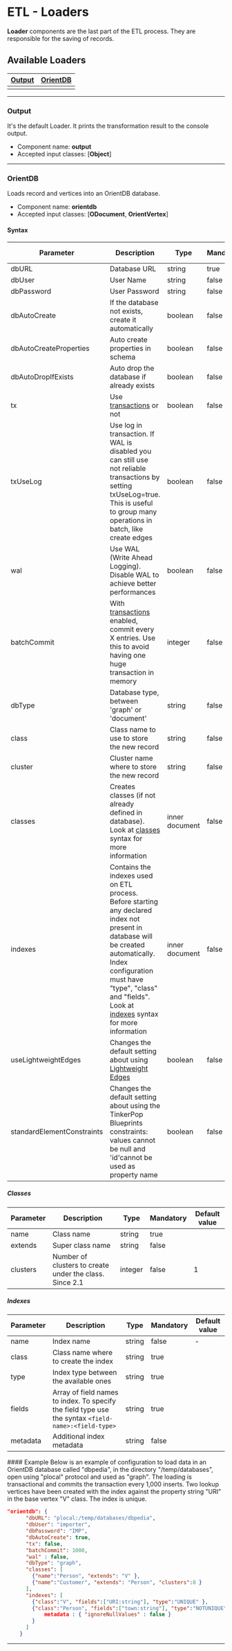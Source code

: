 # ETL - Loaders

**Loader** components are the last part of the ETL process. They are responsible for the saving of records.

## Available Loaders

|[Output](Loader.md#output)|[OrientDB](Loader.md#orientdb)|
|-----|-----|
|<!-- PH -->|<!-- PH -->|
-----

### Output
It's the default Loader. It prints the transformation result to the console output.

- Component name: **output**
- Accepted input classes: [**Object**]

-----

### OrientDB
Loads record and vertices into an OrientDB database.

- Component name: **orientdb**
- Accepted input classes: [**ODocument**, **OrientVertex**]

#### Syntax
| Parameter | Description | Type | Mandatory | Default value |
|-----------|-------------|------|-----------|-----------|
|dbURL|Database URL|string|true|<!-- PH -->|
|dbUser|User Name|string|false|admin|
|dbPassword|User Password|string|false|admin|
|dbAutoCreate|If the database not exists, create it automatically|boolean|false|true|
|dbAutoCreateProperties|Auto create properties in schema|boolean|false|false|
|dbAutoDropIfExists|Auto drop the database if already exists|boolean|false|false|
|tx|Use [transactions](Transactions.md) or not|boolean|false|false|
|txUseLog|Use log in transaction. If WAL is disabled you can still use not reliable transactions by setting txUseLog=true. This is useful to group many operations in batch, like create edges|boolean|false|-|
|wal|Use WAL (Write Ahead Logging). Disable WAL to achieve better performances|boolean|false|true|
|batchCommit|With [transactions](Transactions.md) enabled, commit every X entries. Use this to avoid having one huge transaction in memory|integer|false|0|
|dbType|Database type, between 'graph' or 'document'|string|false|document|
|class|Class name to use to store the new record|string|false|<!-- PH -->|
|cluster|Cluster name where to store the new record|string|false|<!-- PH -->|
|classes|Creates classes (if not already defined in database). Look at [classes](Loader.md#classes) syntax for more information|inner document|false|-|
|indexes|Contains the indexes used on ETL process. Before starting any declared index not present in database will be created automatically. Index configuration must have "type", "class" and "fields". Look at [indexes](Loader.md#indexes) syntax for more information|inner document|false|-|
|useLightweightEdges|Changes the default setting about using [Lightweight Edges](Lightweight-Edges.md)|boolean|false|false|
|standardElementConstraints|Changes the default setting about using the TinkerPop Blueprints constraints: values cannot be null and 'id'cannot be used as property name|boolean|false|true|

##### Classes

| Parameter | Description | Type | Mandatory | Default value |
|-----------|-------------|------|-----------|-----------|
|name|Class name|string|true|<!-- PH -->|
|extends|Super class name|string|false|<!-- PH -->|
|clusters|Number of clusters to create under the class. Since 2.1|integer|false|1|

##### Indexes

| Parameter | Description | Type | Mandatory | Default value |
|-----------|-------------|------|-----------|-----------|
|name|Index name|string|false|-|
|class|Class name where to create the index|string|true|<!-- PH -->|
|type|Index type between the available ones|string|true|<!-- PH -->|
|fields|Array of field names to index. To specify the field type use the syntax `<field-name>:<field-type>`|string|true|<!-- PH -->|
|metadata|Additional index metadata|string|false|<!-- PH -->|

#### Example
Below is an example of configuration to load data in an OrientDB database called "dbpedia", in the directory "/temp/databases", open using "plocal" protocol and used as "graph". The loading is transactional and commits the transaction every 1,000 inserts. Two lookup vertices have been created with the index against the property string "URI" in the base vertex "V" class. The index is unique.

```json
"orientdb": {
      "dbURL": "plocal:/temp/databases/dbpedia",
      "dbUser": "importer",
      "dbPassword": "IMP",
      "dbAutoCreate": true,
      "tx": false,
      "batchCommit": 1000,
      "wal" : false,
      "dbType": "graph",
      "classes": [
        {"name":"Person", "extends": "V" },
        {"name":"Customer", "extends": "Person", "clusters":8 }
      ],
      "indexes": [
        {"class":"V", "fields":["URI:string"], "type":"UNIQUE" },
        {"class":"Person", "fields":["town:string"], "type":"NOTUNIQUE" ,
            metadata : { "ignoreNullValues" : false }
        }
      ]
    }
```

-----
